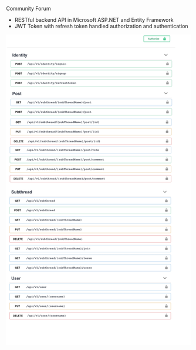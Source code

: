Community Forum

- RESTful backend API in Microsoft ASP.NET and Entity Framework
- JWT Token with refresh token handled authorization and authentication

![alt text](https://github.com/dylan-perer/CommunityDrivenSocialPlatform/blob/master/cdsp.png)
